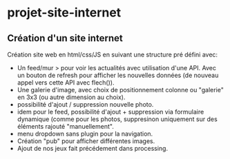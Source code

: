 # projet-site-internet
## Création d'un site internet

Création site web en html/css/JS en suivant une structure pré défini avec:

- Un feed/mur > pour voir les actualités avec utilisation d'une API. Avec un bouton de refresh pour afficher les nouvelles données (de nouveau appel vers cette API avec flech()).
- Une galerie d'image, avec choix de positionnement colonne ou "galerie" en 3x3 (ou autre dimension au choix).
-  possibilité d'ajout / suppression nouvelle photo.
-  idem pour le feed, possibilité d'ajout + suppression via formulaire dynamique (comme pour les photos, suppresinon uniquement sur des éléments rajouté "manuellement".
-  menu dropdown sans plugin pour la navigation.
-  Création "pub" pour afficher différentes images.
-  Ajout de nos jeux fait précédement dans processing.

